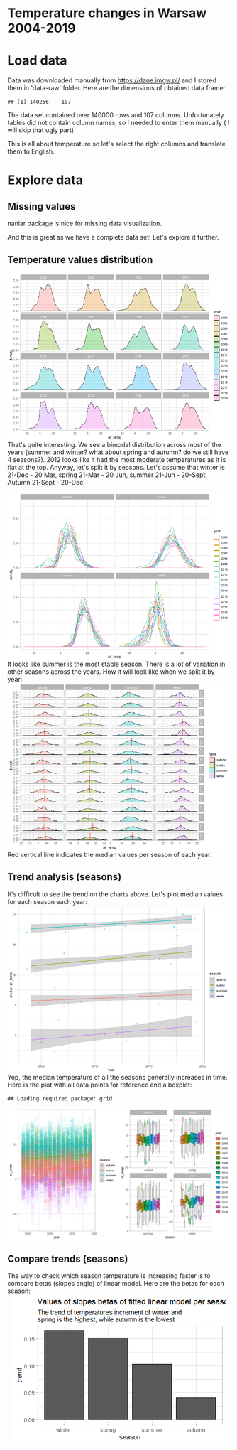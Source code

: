 Temperature changes in Warsaw 2004-2019
================

Load data
=========

Data was downloaded manually from <https://dane.imgw.pl/> and I stored them in 'data-raw' folder. Here are the dimensions of obtained data frame:

    ## [1] 140256    107

The data set contained over 140000 rows and 107 columns. Unfortunately tables did not contain column names, so I needed to enter them manually ( I will skip that ugly part).

This is all about temperature so let's select the right columns and translate them to English.

Explore data
============

Missing values
--------------

naniar package is nice for missing data visualization.

And this is great as we have a complete data set! Let's explore it further.

Temperature values distribution
-------------------------------

<img src="temp_waw_eda_files/figure-markdown_github/unnamed-chunk-6-1.png" style="display: block; margin: auto;" /> That's quite interesting. We see a bimodal distribution across most of the years (summer and winter? what about spring and autumn? do we still have 4 seasons?). 2012 looks like it had the most moderate temperatures as it is flat at the top. Anyway, let's split it by seasons. Let's assume that winter is 21-Dec - 20 Mar, spring 21-Mar - 20 Jun, summer 21-Jun - 20-Sept, Autumn 21-Sept - 20-Dec

<img src="temp_waw_eda_files/figure-markdown_github/unnamed-chunk-7-1.png" style="display: block; margin: auto;" /> It looks like summer is the most stable season. There is a lot of variation in other seasons across the years. How it will look like when we split it by year: <img src="temp_waw_eda_files/figure-markdown_github/unnamed-chunk-8-1.png" style="display: block; margin: auto;" /> Red vertical line indicates the median values per season of each year.

Trend analysis (seasons)
------------------------

It's difficult to see the trend on the charts above. Let's plot median values for each season each year: <img src="temp_waw_eda_files/figure-markdown_github/unnamed-chunk-9-1.png" style="display: block; margin: auto;" /> Yep, the median temperature of all the seasons generally increases in time. Here is the plot with all data points for reference and a boxplot:

    ## Loading required package: grid

<img src="temp_waw_eda_files/figure-markdown_github/unnamed-chunk-10-1.png" style="display: block; margin: auto auto auto 0;" />

Compare trends (seasons)
------------------------

The way to check which season temperature is increasing faster is to compare betas (slopes angle) of linear model. Here are the betas for each season: <img src="temp_waw_eda_files/figure-markdown_github/unnamed-chunk-11-1.png" style="display: block; margin: auto;" />
